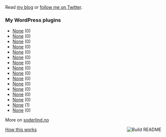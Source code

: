  Read [my blog](https://soderlind.no/) or [follow me on Twitter](https://twitter.com/soderlind).



### My WordPress plugins
<!-- plugins starts -->
* [None](https://github.com/soderlind/soderlind-tagcloud) (0)
* [None](https://github.com/soderlind/soderlind) (0)
* [None](https://github.com/soderlind/azure-insights-handler-wonolog) (0)
* [None](https://github.com/soderlind/dss-mime-aliases) (0)
* [None](https://github.com/soderlind/twentynineteen-dynamic-css) (0)
* [None](https://github.com/soderlind/actions) (0)
* [None](https://github.com/soderlind/actiontest) (0)
* [None](https://github.com/soderlind/wpstarter-vvv) (0)
* [None](https://github.com/soderlind/wpstarter-config) (0)
* [None](https://github.com/soderlind/multisite-mailpoet-cron) (0)
* [None](https://github.com/soderlind/twentyseventeen-child) (0)
* [None](https://github.com/soderlind/poxford-spellchecker) (0)
* [None](https://github.com/soderlind/read-offline-cli) (0)
* [None](https://github.com/soderlind/acf-field-terms-taxonomies) (0)
* [None](https://github.com/soderlind/acf-debug-list-enqueued-scripts) (1)
* [None](https://github.com/soderlind/simplemodal-janrain-engage) (0)
<!-- plugins ends -->

More on [soderlind.no](https://soderlind.no/)


<a href="https://github.com/soderlind/soderlind/actions"><img src="https://github.com/soderlind/soderlind/workflows/Build%20README/badge.svg" align="right" alt="Build README"></a>
<a href="https://simonwillison.net/2020/Jul/10/self-updating-profile-readme/">How this works</a>
